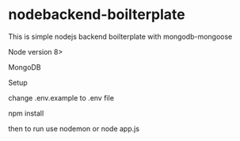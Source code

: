 # nodebackend-boilterplate
This is simple nodejs backend boilterplate with mongodb-mongoose

Node version 8>

MongoDB 

Setup

change .env.example to .env file

npm install

then to run use
nodemon or node app.js
